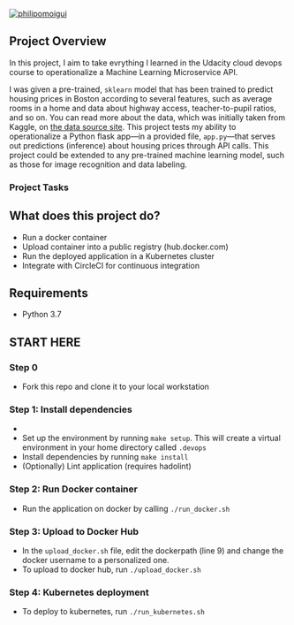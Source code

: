 [![philipomoigui](https://circleci.com/gh/philipomoigui/Operationalize-Machine-Learning.svg?style=svg)](https://app.circleci.com/pipelines/github/philipomoigui/Operationalize-Machine-Learning)

## Project Overview

In this project, I aim to take evrything I learned in the Udacity cloud devops course to operationalize a Machine Learning Microservice API. 

I was given a pre-trained, `sklearn` model that has been trained to predict housing prices in Boston according to several features, such as average rooms in a home and data about highway access, teacher-to-pupil ratios, and so on. You can read more about the data, which was initially taken from Kaggle, on [the data source site](https://www.kaggle.com/c/boston-housing). This project tests my ability to operationalize a Python flask app—in a provided file, `app.py`—that serves out predictions (inference) about housing prices through API calls. This project could be extended to any pre-trained machine learning model, such as those for image recognition and data labeling.

### Project Tasks

## What does this project do?

- Run a docker container
- Upload container into a public registry (hub.docker.com)
- Run the deployed application in a Kubernetes cluster
- Integrate with CircleCI for continuous integration

## Requirements
 - Python 3.7

## START HERE

### Step 0
- Fork this repo and clone it to your local workstation

### Step 1: Install dependencies
- 
- Set up the environment by running `make setup`. This will create a virtual environment in your home directory called `.devops`
- Install dependencies by running `make install`
- (Optionally) Lint application (requires hadolint)

### Step 2: Run Docker container
- Run the application on docker by calling `./run_docker.sh`

### Step 3: Upload to Docker Hub
- In the `upload_docker.sh` file, edit the dockerpath (line 9) and change the docker username to a personalized one.
- To upload to docker hub, run `./upload_docker.sh`

### Step 4: Kubernetes deployment
- To deploy to kubernetes, run `./run_kubernetes.sh`